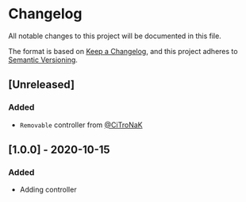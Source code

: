 # Changelog
All notable changes to this project will be documented in this file.

The format is based on [Keep a Changelog](https://keepachangelog.com/en/1.0.0/),
and this project adheres to [Semantic Versioning](https://semver.org/spec/v2.0.0.html).

## [Unreleased]

### Added

- `Removable` controller from [@CiTroNaK](https://github.com/CiTroNaK)

## [1.0.0] - 2020-10-15

### Added

- Adding controller
